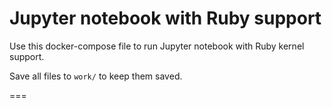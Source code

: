 # Jupyter notebook with Ruby support

Use this docker-compose file to run Jupyter notebook with Ruby kernel support.

Save all files to `work/` to keep them saved.

===
